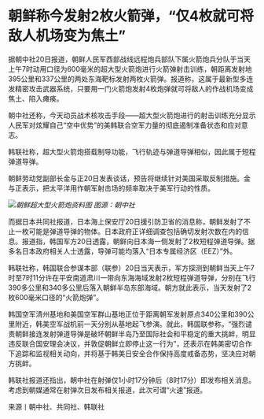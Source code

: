 # 朝鲜称今发射2枚火箭弹，“仅4枚就可将敌人机场变为焦土”

据朝中社20日报道，朝鲜人民军西部战线远程炮兵部队下属火箭炮兵分队于当天上午7时动用口径为600毫米的超大型火箭炮进行火箭弹射击训练，朝距离发射地395公里和337公里的两处东海靶标发射两枚火箭弹。报道称，这属于最新型多连发精密攻击武器系统，只要用一门火箭炮发射4枚炮弹就可将敌人的作战机场变成焦土、陷入瘫痪。

朝中社还称，今天动员战术核攻击手段——超大型火箭炮进行的射击训练充分显示人民军对炫耀自己“空中优势”的美韩联合空军力量的彻底遏制准备状态和应对意志。

韩联社称，超大型火箭炮搭载制导功能，飞行轨迹与弹道导弹相似，因此属于短程弹道导弹。

朝鲜劳动党副部长金与正20日发表谈话，预告将继续针对美国采取反制措施。金与正表示，把太平洋用作朝军射击场的频率取决于美军行动的性质。

![](https://inews.gtimg.com/om_bt/O-HuzzHCPU3uu8lI_aFTtoU3InrbH-k1gpPStzMIdK4RQAA/1000)_朝鲜超大型火箭炮资料图
图源：朝中社_

而据日本共同社报道，日本海上保安厅20日援引防卫省的消息称，朝鲜发射了不止一枚可能是弹道导弹的物体。日本政府正详细调查包括确切发射次数在内的信息。报道指，韩国军方20日透露，朝鲜向日本海一侧发射了2枚短程弹道导弹。据多名日本政府相关人士透露，导弹可能均落入“日本专属经济区（EEZ）”外。

韩联社称，韩国联合参谋本部（联参）20日当天表示，军方探测到朝鲜当天上午7时至7时11分许在平安南道肃川一带向东海海域发射2枚短程弹道导弹，分别在飞行390多公里和340多公里后落入朝鲜半岛东部海域。朝方就此表示，当天发射了2枚600毫米口径的“火箭炮弹”。

韩国空军清州基地和美国空军群山基地正位于距离朝军发射原点340公里和390公里附近，韩美空军战机前一天分别从基地起飞参演。就此，韩国联参称，“强烈谴责朝鲜接连发射弹道导弹是破坏朝鲜半岛乃至国际社会和平稳定的重大挑衅，明显违反联合国安理会决议，并敦促朝鲜立即停止这一行为”，还表示在韩美密切合作下追踪和监视相关动向，并将基于韩美日安全合作保持高度戒备态势，坚决应对朝方挑衅。

韩联社报道还指出，朝中社在射弹仅1小时17分钟后（8时17分）即发布相关消息。考虑到朝媒通常在射弹次日发布相关报道，此次可谓“火速”报道。

来源丨朝中社、共同社、韩联社

